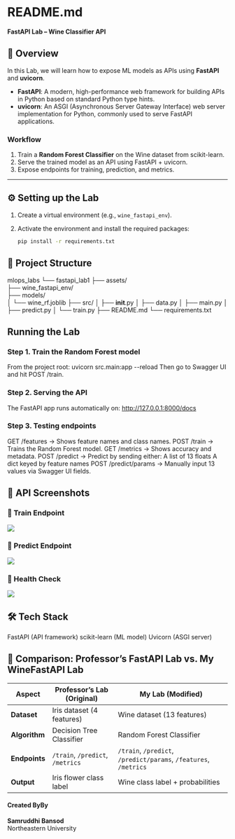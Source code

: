 # README.md

**FastAPI Lab – Wine Classifier API**

## 🔎 Overview

In this Lab, we will learn how to expose ML models as APIs using **FastAPI** and **uvicorn**.

- **FastAPI**: A modern, high-performance web framework for building APIs in Python based on standard Python type hints.  
- **uvicorn**: An ASGI (Asynchronous Server Gateway Interface) web server implementation for Python, commonly used to serve FastAPI applications.

### Workflow

1. Train a **Random Forest Classifier** on the Wine dataset from scikit-learn.  
2. Serve the trained model as an API using FastAPI + uvicorn.  
3. Expose endpoints for training, prediction, and metrics.

---

## ⚙️ Setting up the Lab

1. Create a virtual environment (e.g., `wine_fastapi_env`).  
2. Activate the environment and install the required packages:

   ```bash
   pip install -r requirements.txt

## 📂 Project Structure
mlops_labs
└── fastapi_lab1
    ├── assets/                 
    ├── wine_fastapi_env/       
    ├── models/                 
    │   └── wine_rf.joblib
    ├── src/
    │   ├── __init__.py
    │   ├── data.py
    │   ├── main.py
    │   ├── predict.py
    │   └── train.py
    ├── README.md
    └── requirements.txt


## Running the Lab
### Step 1. Train the Random Forest model
From the project root:
uvicorn src.main:app --reload
Then go to Swagger UI and hit POST /train.

### Step 2. Serving the API
The FastAPI app runs automatically on:
http://127.0.0.1:8000/docs

### Step 3. Testing endpoints
GET /features → Shows feature names and class names.
POST /train → Trains the Random Forest model.
GET /metrics → Shows accuracy and metadata.
POST /predict → Predict by sending either:
A list of 13 floats
A dict keyed by feature names
POST /predict/params → Manually input 13 values via Swagger UI fields.


## 📸 API Screenshots

### 🔹 Train Endpoint
![](assests/train.png)

### 🔹 Predict Endpoint
![](assests/predict.png)

### 🔹 Health Check
![](assests/health.png)

## 🛠 Tech Stack
FastAPI (API framework)
scikit-learn (ML model)
Uvicorn (ASGI server)

## 🔄 Comparison: Professor’s FastAPI Lab vs. My WineFastAPI Lab

| Aspect          | Professor’s Lab (Original)      | My Lab (Modified)                  |
|-----------------|---------------------------------|------------------------------------|
| **Dataset**     | Iris dataset (4 features)       | Wine dataset (13 features)         |
| **Algorithm**   | Decision Tree Classifier        | Random Forest Classifier           |
| **Endpoints**   | `/train`, `/predict`, `/metrics`| `/train`, `/predict`, `/predict/params`, `/features`, `/metrics` |
| **Output**      | Iris flower class label         | Wine class label + probabilities   |


#### Created ByBy
**Samruddhi Bansod**  
Northeastern University 
